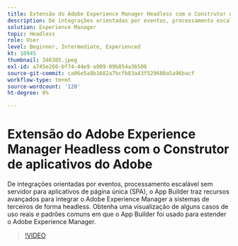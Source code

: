 ```yaml
---
title: Extensão do Adobe Experience Manager Headless com o Construtor de aplicativos do Adobe
description: De integrações orientadas por eventos, processamento escalável sem servidor para aplicativos de página única (SPA), o App Builder traz recursos avançados para integrar o Adobe Experience Manager a sistemas de terceiros de forma headless. Obtenha uma visualização de alguns casos de uso reais e padrões comuns em que o App Builder foi usado para estender o Adobe Experience Manager.
solution: Experience Manager
topic: Headless
role: User
level: Beginner, Intermediate, Experienced
kt: 10945
thumbnail: 346385.jpeg
exl-id: a745e260-bf74-44e9-a809-09b854a36506
source-git-commit: ca06e5a8b1602a7bcfb83a43f529680a5a96bacf
workflow-type: tm+mt
source-wordcount: '120'
ht-degree: 0%

---
```


# Extensão do Adobe Experience Manager Headless com o Construtor de aplicativos do Adobe

De integrações orientadas por eventos, processamento escalável sem servidor para aplicativos de página única (SPA), o App Builder traz recursos avançados para integrar o Adobe Experience Manager a sistemas de terceiros de forma headless. Obtenha uma visualização de alguns casos de uso reais e padrões comuns em que o App Builder foi usado para estender o Adobe Experience Manager.

>[!VIDEO](https://video.tv.adobe.com/v/346385/?quality=12&learn=on)
